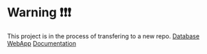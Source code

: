 # Warning ❗❗❗
This project is in the process of transfering to a new repo.
[Database](https://github.com/IHS-LMS/database)
[WebApp](https://github.com/IHS-LMS/webapp)
[Documentation](https://github.com/IHS-LMS/webapp/wiki)
